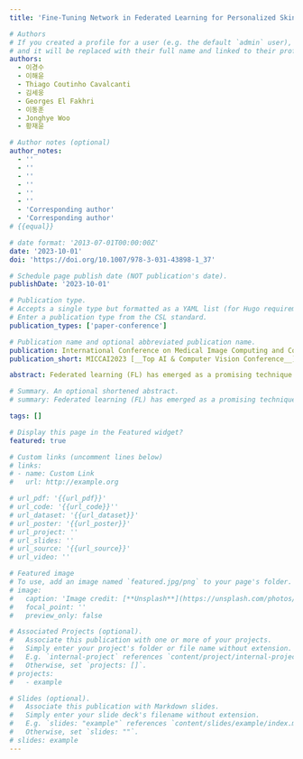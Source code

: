 ```yaml
---
title: 'Fine-Tuning Network in Federated Learning for Personalized Skin Diagnosis'

# Authors
# If you created a profile for a user (e.g. the default `admin` user), write the username (folder name) here
# and it will be replaced with their full name and linked to their profile.
authors:
  - 이경수
  - 이해윤
  - Thiago Coutinho Cavalcanti
  - 김세웅
  - Georges El Fakhri
  - 이동훈
  - Jonghye Woo
  - 황재윤

# Author notes (optional)
author_notes:
  - ''
  - ''
  - ''
  - ''
  - ''
  - ''
  - 'Corresponding author'
  - 'Corresponding author'
# {{equal}}

# date format: '2013-07-01T00:00:00Z'
date: '2023-10-01'
doi: 'https://doi.org/10.1007/978-3-031-43898-1_37'

# Schedule page publish date (NOT publication's date).
publishDate: '2023-10-01'

# Publication type.
# Accepts a single type but formatted as a YAML list (for Hugo requirements).
# Enter a publication type from the CSL standard.
publication_types: ['paper-conference']

# Publication name and optional abbreviated publication name.
publication: International Conference on Medical Image Computing and Computer-Assisted Intervention (MICCAI 2023)
publication_short: MICCAI2023 [__Top AI & Computer Vision Conference__]

abstract: Federated learning (FL) has emerged as a promising technique in the field of medical diagnosis. By distributing the same task through deep networks on mobile devices, FL has proven effective in diagnosing dermatitis, a common and easily recognizable skin disease. However, in skin disease diagnosis, FL poses challenges related to (1) prioritizing generalization over personalization and (2) limited utilization of mobile devices. Despite its improved comprehensive diagnostic performance, skin disease diagnosis should aim for personalized diagnosis rather than centralized and generalized diagnosis, due to personal diversities and variability, such as skin color, wrinkles, and aging. To this end, we propose a novel deep learning network for personalized diagnosis in an adaptive manner, utilizing personal characteristics in diagnosing dermatitis in a mobile- and FL-based environment. Our framework, dubbed APD-Net, achieves adaptive and personalized diagnosis using a new model design and a genetic algorithm (GA)-based fine-tuning method. APD-Net incorporates a novel architectural design that leverages personalized and centralized parameters, along with a fine-tuning method based on a modified GA to identify personal characteristics. We validated APD-Net on clinical datasets and demonstrated its superior performance, compared with state-of-the-art approaches. Our experimental results showed that APD-Net markedly improved personalized diagnostic accuracy by 9.9% in dermatitis diagnosis, making it a promising tool for clinical practice.

# Summary. An optional shortened abstract.
# summary: Federated learning (FL) has emerged as a promising technique in the field of medical diagnosis. By distributing the same task through deep networks on mobile devices, FL has proven effective in diagnosing dermatitis, a common and easily recognizable skin disease. However, in skin disease diagnosis, FL poses challenges related to (1) prioritizing generalization over personalization and (2) limited utilization of mobile devices. Despite its improved comprehensive diagnostic performance, skin disease diagnosis should aim for personalized diagnosis rather than centralized and generalized diagnosis, due to personal diversities and variability, such as skin color, wrinkles, and aging. To this end, we propose a novel deep learning network for personalized diagnosis in an adaptive manner, utilizing personal characteristics in diagnosing dermatitis in a mobile- and FL-based environment. Our framework, dubbed APD-Net, achieves adaptive and personalized diagnosis using a new model design and a genetic algorithm (GA)-based fine-tuning method. APD-Net incorporates a novel architectural design that leverages personalized and centralized parameters, along with a fine-tuning method based on a modified GA to identify personal characteristics. We validated APD-Net on clinical datasets and demonstrated its superior performance, compared with state-of-the-art approaches. Our experimental results showed that APD-Net markedly improved personalized diagnostic accuracy by 9.9% in dermatitis diagnosis, making it a promising tool for clinical practice.

tags: []

# Display this page in the Featured widget?
featured: true

# Custom links (uncomment lines below)
# links:
# - name: Custom Link
#   url: http://example.org

# url_pdf: '{{url_pdf}}'
# url_code: '{{url_code}}''
# url_dataset: '{{url_dataset}}'
# url_poster: '{{url_poster}}'
# url_project: ''
# url_slides: ''
# url_source: '{{url_source}}'
# url_video: ''

# Featured image
# To use, add an image named `featured.jpg/png` to your page's folder.
# image:
#   caption: 'Image credit: [**Unsplash**](https://unsplash.com/photos/pLCdAaMFLTE)'
#   focal_point: ''
#   preview_only: false

# Associated Projects (optional).
#   Associate this publication with one or more of your projects.
#   Simply enter your project's folder or file name without extension.
#   E.g. `internal-project` references `content/project/internal-project/index.md`.
#   Otherwise, set `projects: []`.
# projects:
#   - example

# Slides (optional).
#   Associate this publication with Markdown slides.
#   Simply enter your slide deck's filename without extension.
#   E.g. `slides: "example"` references `content/slides/example/index.md`.
#   Otherwise, set `slides: ""`.
# slides: example
---
```

